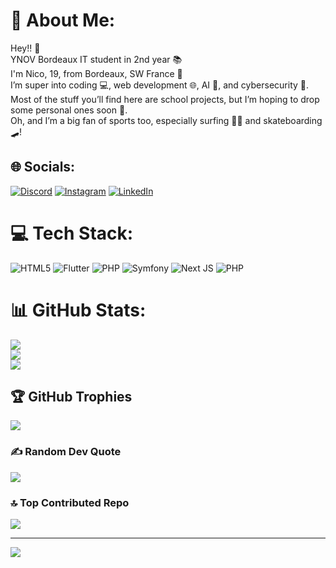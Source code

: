 # 💫 About Me:
Hey!! 👋<br>YNOV Bordeaux IT student in 2nd year 📚<br>I'm Nico, 19, from Bordeaux, SW France 🍷<br>I’m super into coding 💻, web development 🌐, AI 🤖, and cybersecurity 🔐.<br>Most of the stuff you’ll find here are school projects, but I’m hoping to drop some personal ones soon 🚀.<br>Oh, and I’m a big fan of sports too, especially surfing 🏄‍♂️ and skateboarding 🛹!


## 🌐 Socials:
[![Discord](https://img.shields.io/badge/Discord-%237289DA.svg?logo=discord&logoColor=white)](https://discord.gg/chiken.joe) [![Instagram](https://img.shields.io/badge/Instagram-%23E4405F.svg?logo=Instagram&logoColor=white)](https://instagram.com/_nico.prigent_) [![LinkedIn](https://img.shields.io/badge/LinkedIn-%230077B5.svg?logo=linkedin&logoColor=white)](https://linkedin.com/in/NicolasPrigent) 

# 💻 Tech Stack:
![HTML5](https://img.shields.io/badge/html5-%23E34F26.svg?style=flat&logo=html5&logoColor=white) ![Flutter](https://img.shields.io/badge/Flutter-%2302569B.svg?style=flat&logo=Flutter&logoColor=white) ![PHP](https://img.shields.io/badge/php-%23777BB4.svg?style=flat&logo=php&logoColor=white) ![Symfony](https://img.shields.io/badge/symfony-%23000000.svg?style=flat&logo=symfony&logoColor=white) ![Next JS](https://img.shields.io/badge/Next-black?style=flat&logo=next.js&logoColor=white) ![PHP](https://img.shields.io/badge/php-%23777BB4.svg?style=flat&logo=php&logoColor=white)
# 📊 GitHub Stats:
![](https://github-readme-stats.vercel.app/api?username=nicoocaa&theme=dark&hide_border=false&include_all_commits=false&count_private=false)<br/>
![](https://github-readme-streak-stats.herokuapp.com/?user=nicoocaa&theme=dark&hide_border=false)<br/>
![](https://github-readme-stats.vercel.app/api/top-langs/?username=nicoocaa&theme=dark&hide_border=false&include_all_commits=false&count_private=false&layout=compact)

## 🏆 GitHub Trophies
![](https://github-profile-trophy.vercel.app/?username=nicoocaa&theme=radical&no-frame=false&no-bg=true&margin-w=4)

### ✍️ Random Dev Quote
![](https://quotes-github-readme.vercel.app/api?type=vetical&theme=radical)

### 🔝 Top Contributed Repo
![](https://github-contributor-stats.vercel.app/api?username=nicoocaa&limit=5&theme=radical&combine_all_yearly_contributions=true)

---
[![](https://visitcount.itsvg.in/api?id=nicoocaa&icon=7&color=1)](https://visitcount.itsvg.in)

<!-- Proudly created with GPRM ( https://gprm.itsvg.in ) -->
